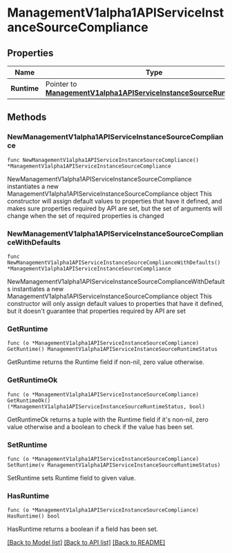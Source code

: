 # ManagementV1alpha1APIServiceInstanceSourceCompliance

## Properties

Name | Type | Description | Notes
------------ | ------------- | ------------- | -------------
**Runtime** | Pointer to [**ManagementV1alpha1APIServiceInstanceSourceRuntimeStatus**](ManagementV1alpha1APIServiceInstanceSourceRuntimeStatus.md) |  | [optional] 

## Methods

### NewManagementV1alpha1APIServiceInstanceSourceCompliance

`func NewManagementV1alpha1APIServiceInstanceSourceCompliance() *ManagementV1alpha1APIServiceInstanceSourceCompliance`

NewManagementV1alpha1APIServiceInstanceSourceCompliance instantiates a new ManagementV1alpha1APIServiceInstanceSourceCompliance object
This constructor will assign default values to properties that have it defined,
and makes sure properties required by API are set, but the set of arguments
will change when the set of required properties is changed

### NewManagementV1alpha1APIServiceInstanceSourceComplianceWithDefaults

`func NewManagementV1alpha1APIServiceInstanceSourceComplianceWithDefaults() *ManagementV1alpha1APIServiceInstanceSourceCompliance`

NewManagementV1alpha1APIServiceInstanceSourceComplianceWithDefaults instantiates a new ManagementV1alpha1APIServiceInstanceSourceCompliance object
This constructor will only assign default values to properties that have it defined,
but it doesn't guarantee that properties required by API are set

### GetRuntime

`func (o *ManagementV1alpha1APIServiceInstanceSourceCompliance) GetRuntime() ManagementV1alpha1APIServiceInstanceSourceRuntimeStatus`

GetRuntime returns the Runtime field if non-nil, zero value otherwise.

### GetRuntimeOk

`func (o *ManagementV1alpha1APIServiceInstanceSourceCompliance) GetRuntimeOk() (*ManagementV1alpha1APIServiceInstanceSourceRuntimeStatus, bool)`

GetRuntimeOk returns a tuple with the Runtime field if it's non-nil, zero value otherwise
and a boolean to check if the value has been set.

### SetRuntime

`func (o *ManagementV1alpha1APIServiceInstanceSourceCompliance) SetRuntime(v ManagementV1alpha1APIServiceInstanceSourceRuntimeStatus)`

SetRuntime sets Runtime field to given value.

### HasRuntime

`func (o *ManagementV1alpha1APIServiceInstanceSourceCompliance) HasRuntime() bool`

HasRuntime returns a boolean if a field has been set.


[[Back to Model list]](../README.md#documentation-for-models) [[Back to API list]](../README.md#documentation-for-api-endpoints) [[Back to README]](../README.md)


